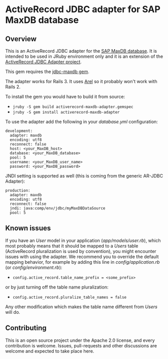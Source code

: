 # ActiveRecord JDBC adapter for SAP MaxDB database

## Overview

This is an ActiveRecord JDBC adapter for the [SAP MaxDB database](http://maxdb.sap.com/). It is intended to be used in JRuby environment
only and it is an extension of the [ActiveRecord JDBC Adapter project](https://github.com/jruby/activerecord-jdbc-adapter).

This gem requires the [jdbc-maxdb gem](https://github.com/sapnwcloudlabs/jdbc-maxdb-gem).

The adapter works for Rails 3. It uses [Arel](https://github.com/rails/arel) so it probably won't work with Rails 2.

To install the gem you would have to build it from source:

* `jruby -S gem build activerecord-maxdb-adapter.gemspec`
* `jruby -S gem install activerecord-maxdb-adapter`

	
To use the adapter add the following in your *database.yml* configuration:

    development:
	  adapter: maxdb
	  encoding: utf8
	  reconnect: false
	  host: <your_MaxDB_host>
	  database: <your_MaxDB_database>
	  pool: 5
	  username: <your_MaxDB_user_name>
	  password: <your_MaxDB_password>
	  
JNDI setting is supported as well (this is coming from the generic AR-JDBC Adapter):

    production:
	  adapter: maxdb
	  encoding: utf8
	  reconnect: false
	  jndi: java:comp/env/jdbc/myMaxDBDataSource
	  pool: 5
	  
	  
## Known issues

If you have an *User* model in your application (*app/models/user.rb*), which most probably means that it should be
mapped to a *Users* table (ActiveRecord pluralization is used by convention), you might
encounter issues with using the adapter. We recommend you to override the default mapping
behavior, for example by adding this line in *config/application.rb* (or *config/environment.rb*):

* `config.active_record.table_name_prefix = <some_prefix>`

or by just turning off the table name pluralization:

* `config.active_record.pluralize_table_names = false`

Any other modification which makes the table name different from *Users* will do.

## Contributing

This is an open source project under the Apache 2.0 license, and every contribution is welcome. Issues, pull-requests and other discussions are welcome and expected to take place here. 